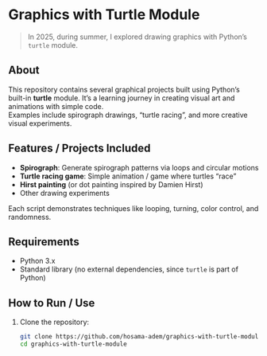 # Graphics with Turtle Module

> In 2025, during summer, I explored drawing graphics with Python’s `turtle` module.

## About

This repository contains several graphical projects built using Python’s built-in **turtle** module. It’s a learning journey in creating visual art and animations with simple code.  
Examples include spirograph drawings, “turtle racing”, and more creative visual experiments.

## Features / Projects Included

- **Spirograph**: Generate spirograph patterns via loops and circular motions  
- **Turtle racing game**: Simple animation / game where turtles “race”  
- **Hirst painting** (or dot painting inspired by Damien Hirst)  
- Other drawing experiments  

Each script demonstrates techniques like looping, turning, color control, and randomness.

## Requirements

- Python 3.x  
- Standard library (no external dependencies, since `turtle` is part of Python)  

## How to Run / Use

1. Clone the repository:
   ```bash
   git clone https://github.com/hosama-adem/graphics-with-turtle-module.git
   cd graphics-with-turtle-module
